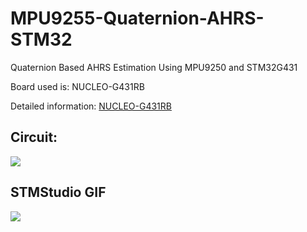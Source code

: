 # MPU9255-Quaternion-AHRS-STM32
Quaternion Based AHRS Estimation Using MPU9250 and STM32G431

Board used is: NUCLEO-G431RB

Detailed information: [NUCLEO-G431RB](https://www.st.com/en/evaluation-tools/nucleo-g431rb.html#overview)

## Circuit:

![](https://raw.githubusercontent.com/ibrahimcahit/STM32_MPU6050_KalmanFilter/main/img/20211023_232004.jpg)

## STMStudio GIF
![](https://raw.githubusercontent.com/ibrahimcahit/STM32_MPU6050_KalmanFilter/main/img/ZYpSiML59i.gif)
